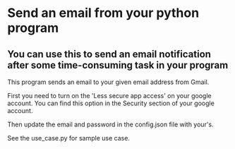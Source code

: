 # Send an email from your python program

## You can use this to send an email notification after some time-consuming task in your program

This program sends an email to your given email address from Gmail.

First you need to turn on the 'Less secure app access' on your google account. You can find this option in 
the Security section of your google account.

Then update the email and password in the config.json file with your's.

See the use_case.py for sample use case.
